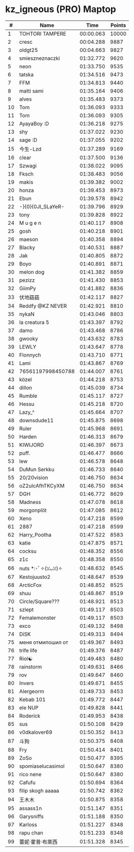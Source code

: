 # kz_igneous (PRO) Maptop

|  # | Name | Time | Points |
|-------------- | -------------- | -------------- | -------------- | 
| 1 | TOHTORI TAMPERE | 00:00.063 | 10000 | 
| 2 | cresc | 00:04.288 | 9887 | 
| 3 | oldgt25 | 00:04.663 | 9827 | 
| 4 | smieszneznaczki | 01:32.772 | 9620 | 
| 5 | neon | 01:33.750 | 9535 | 
| 6 | tatska | 01:34.516 | 9473 | 
| 7 | FFM | 01:34.813 | 9440 | 
| 8 | matti sami | 01:35.164 | 9406 | 
| 9 | alves | 01:35.483 | 9373 | 
| 10 | Tom | 01:36.093 | 9333 | 
| 11 | Tom | 01:36.093 | 9305 | 
| 12 | AyayaBoy :D | 01:36.218 | 9275 | 
| 13 | shy | 01:37.022 | 9230 | 
| 14 | sage :D | 01:37.055 | 9202 | 
| 15 | 今生-Lzd | 01:37.289 | 9169 | 
| 16 | clear | 01:37.500 | 9136 | 
| 17 | Szwagi | 01:38.022 | 9095 | 
| 18 | Fksch | 01:38.483 | 9056 | 
| 19 | makis | 01:39.382 | 9002 | 
| 20 | honza | 01:39.453 | 8973 | 
| 21 | Ebun | 01:39.578 | 8942 | 
| 22 | -}{0}{0JI_SLaYeR- | 01:39.796 | 8929 | 
| 23 | tony | 01:39.828 | 8922 | 
| 24 | M u g e n | 01:40.117 | 8908 | 
| 25 | gosh | 01:40.218 | 8901 | 
| 26 | maeson | 01:40.358 | 8894 | 
| 27 | Blacky | 01:40.531 | 8887 | 
| 28 | Jak | 01:40.805 | 8872 | 
| 29 | Boyo | 01:40.891 | 8871 | 
| 30 | melon dog | 01:41.382 | 8859 | 
| 31 | pezizz | 01:41.430 | 8853 | 
| 32 | GiimPy | 01:41.882 | 8836 | 
| 33 | 伏地菇菇 | 01:42.117 | 8827 | 
| 34 | Reddfy @KZ NEVER | 01:42.921 | 8810 | 
| 35 | nykaN | 01:43.046 | 8803 | 
| 36 | la creatura 5 | 01:43.397 | 8792 | 
| 37 | damo | 01:43.468 | 8786 | 
| 38 | gwooky | 01:43.632 | 8783 | 
| 39 | LEWLY | 01:43.647 | 8778 | 
| 40 | Flonnych | 01:43.710 | 8771 | 
| 41 | Lami | 01:43.867 | 8769 | 
| 42 | 76561197998450788 | 01:44.007 | 8761 | 
| 43 | közel | 01:44.218 | 8753 | 
| 44 | dillon | 01:45.039 | 8734 | 
| 45 | Rumble | 01:45.117 | 8727 | 
| 46 | Hessu | 01:45.218 | 8720 | 
| 47 | Lazy_^ | 01:45.664 | 8707 | 
| 48 | downsdude11 | 01:45.875 | 8698 | 
| 49 | Ruler | 01:45.968 | 8691 | 
| 50 | Harden | 01:46.313 | 8679 | 
| 51 | KIWIJORD | 01:46.397 | 8673 | 
| 52 | puff. | 01:46.477 | 8666 | 
| 53 | lew | 01:46.578 | 8648 | 
| 54 | DuMun Serkku | 01:46.733 | 8640 | 
| 55 | 20/20vision | 01:46.750 | 8634 | 
| 56 | oZ2ulcAfhTKCyXM | 01:46.750 | 8634 | 
| 57 | DGH | 01:46.772 | 8629 | 
| 58 | Madness | 01:47.078 | 8618 | 
| 59 | morgonplöt | 01:47.085 | 8612 | 
| 60 | Xeno | 01:47.218 | 8599 | 
| 61 | 2887 | 01:47.218 | 8599 | 
| 62 | Harry_Pootha | 01:47.522 | 8583 | 
| 63 | katie | 01:47.875 | 8571 | 
| 64 | cocksu | 01:48.352 | 8556 | 
| 65 | z1c | 01:48.358 | 8550 | 
| 66 | nuts *:･ﾟ✧(ꈍᴗꈍ)✧ | 01:48.632 | 8545 | 
| 67 | Kestojuusto2 | 01:48.647 | 8539 | 
| 68 | ArcticFox | 01:48.852 | 8525 | 
| 69 | shuu | 01:48.867 | 8519 | 
| 70 | Circle/Square??? | 01:48.921 | 8513 | 
| 71 | szlept | 01:49.117 | 8503 | 
| 72 | Femalemonster | 01:49.117 | 8503 | 
| 73 | exco | 01:49.132 | 8498 | 
| 74 | DiSK | 01:49.313 | 8494 | 
| 75 | меня отмипошил от | 01:49.367 | 8493 | 
| 76 | trife life | 01:49.376 | 8487 | 
| 77 | Riol☯ | 01:49.483 | 8480 | 
| 78 | rainstorm | 01:49.631 | 8466 | 
| 79 | rov | 01:49.647 | 8460 | 
| 80 | Invers | 01:49.671 | 8455 | 
| 81 | Alergeorm | 01:49.733 | 8453 | 
| 82 | Kebab 101 | 01:49.772 | 8447 | 
| 83 | ele NUP | 01:49.828 | 8441 | 
| 84 | Roderick | 01:49.953 | 8438 | 
| 85 | sus | 01:50.108 | 8429 | 
| 86 | v0dkalover69 | 01:50.352 | 8413 | 
| 87 | 斗狗 | 01:50.375 | 8408 | 
| 88 | Fry | 01:50.414 | 8401 | 
| 89 | ZoSo | 01:50.477 | 8395 | 
| 90 | spomiaselucasimol | 01:50.647 | 8380 | 
| 91 | rico nene | 01:50.647 | 8380 | 
| 92 | Cafufu | 01:50.694 | 8364 | 
| 93 | filip skogh aaaaa | 01:50.742 | 8362 | 
| 94 | 王木木 | 01:50.875 | 8358 | 
| 95 | assass1n | 01:51.147 | 8351 | 
| 96 | Garysniffs | 01:51.188 | 8350 | 
| 97 | Karloss | 01:51.227 | 8348 | 
| 98 | rapu chan | 01:51.233 | 8348 | 
| 99 | 蕾妮·霍普·布萊西 | 01:51.328 | 8345 | 

